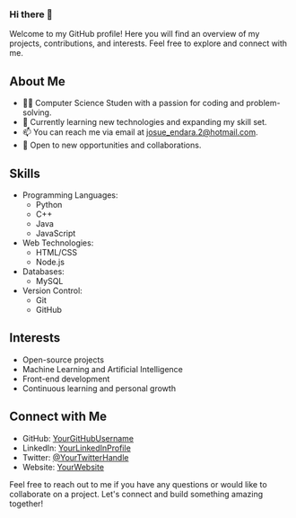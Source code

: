 ### Hi there 👋

Welcome to my GitHub profile! Here you will find an overview of my projects, contributions, and interests. Feel free to explore and connect with me.

## About Me

- 👩‍💻 Computer Science Studen with a passion for coding and problem-solving.
- 🌱 Currently learning new technologies and expanding my skill set.
- 📫 You can reach me via email at [josue_endara.2@hotmail.com](mailto:josue_endara.2@hotmail.com).
- 💼 Open to new opportunities and collaborations.


## Skills

- Programming Languages: 
  - Python 
  - C++
  - Java  
  - JavaScript 
- Web Technologies:
  - HTML/CSS
  - Node.js
- Databases:
  - MySQL
- Version Control:
  - Git
  - GitHub

## Interests

- Open-source projects
- Machine Learning and Artificial Intelligence
- Front-end development
- Continuous learning and personal growth

## Connect with Me

- GitHub: [YourGitHubUsername](link-to-github-profile)
- LinkedIn: [YourLinkedInProfile](link-to-linkedin-profile)
- Twitter: [@YourTwitterHandle](https://twitter.com/YourTwitterHandle)
- Website: [YourWebsite](link-to-your-website)

Feel free to reach out to me if you have any questions or would like to collaborate on a project. Let's connect and build something amazing together!
